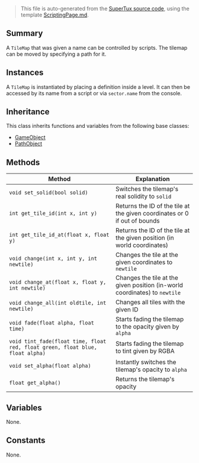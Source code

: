 > This file is auto-generated from the [SuperTux source code](https://github.com/SuperTux/supertux/tree/master/src), using the template [ScriptingPage.md](https://github.com/SuperTux/wiki/tree/master/templates/ScriptingPage.md).

Summary
-------

A `TileMap` that was given a name can be controlled by scripts. The tilemap can be moved by specifying a path for it.

Instances
--------

A `TileMap` is instantiated by placing a definition inside a level. It can then be accessed by its name from a script or via `sector.name` from the console.

Inheritance
--------

This class inherits functions and variables from the following base classes:
* [GameObject](https://github.com/SuperTux/supertux/wiki/ScriptingGameObject)
* [PathObject](https://github.com/SuperTux/supertux/wiki/ScriptingPathObject)


Methods
-------

Method | Explanation
-------|-------
`void set_solid(bool solid)` | Switches the tilemap's real solidity to `solid`
`int get_tile_id(int x, int y)` | Returns the ID of the tile at the given coordinates or 0 if out of bounds
`int get_tile_id_at(float x, float y)` | Returns the ID of the tile at the given position (in world coordinates)
`void change(int x, int y, int newtile)` | Changes the tile at the given coordinates to `newtile`
`void change_at(float x, float y, int newtile)` | Changes the tile at the given position (in-world coordinates) to `newtile`
`void change_all(int oldtile, int newtile)` | Changes all tiles with the given ID
`void fade(float alpha, float time)` | Starts fading the tilemap to the opacity given by `alpha`
`void tint_fade(float time, float red, float green, float blue, float alpha)` | Starts fading the tilemap to tint given by RGBA
`void set_alpha(float alpha)` | Instantly switches the tilemap's opacity to `alpha`
`float get_alpha()` | Returns the tilemap's opacity


Variables
---------

None.

Constants
---------

None.

